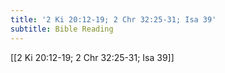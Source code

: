 ```yaml
---
title: '2 Ki 20:12-19; 2 Chr 32:25-31; Isa 39'
subtitle: Bible Reading
---
```


[[2 Ki 20:12-19; 2 Chr 32:25-31; Isa 39]]